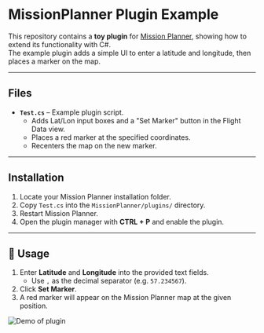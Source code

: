 # MissionPlanner Plugin Example

This repository contains a **toy plugin** for [Mission Planner](https://ardupilot.org/planner/), showing how to extend its functionality with C#.  
The example plugin adds a simple UI to enter a latitude and longitude, then places a marker on the map.

---

## Files

- **`Test.cs`** – Example plugin script.  
  - Adds Lat/Lon input boxes and a "Set Marker" button in the Flight Data view.  
  - Places a red marker at the specified coordinates.  
  - Recenters the map on the new marker.

---

## Installation

1. Locate your Mission Planner installation folder.  
2. Copy `Test.cs` into the `MissionPlanner/plugins/` directory.  
3. Restart Mission Planner.  
4. Open the plugin manager with **CTRL + P** and enable the plugin.

---

## 🚀 Usage

1. Enter **Latitude** and **Longitude** into the provided text fields.  
   - Use `,` as the decimal separator (e.g. `57.234567`).  
2. Click **Set Marker**.  
3. A red marker will appear on the Mission Planner map at the given position.

![Demo of plugin](demo.gif)
